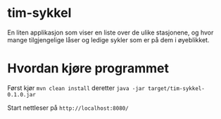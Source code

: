 # tim-sykkel
En liten applikasjon som viser en liste over de ulike stasjonene, og hvor mange tilgjengelige låser og ledige sykler som er på dem i øyeblikket.

# Hvordan kjøre programmet
Først kjør `mvn clean install` deretter `java -jar target/tim-sykkel-0.1.0.jar`

Start nettleser på `http://localhost:8080/`